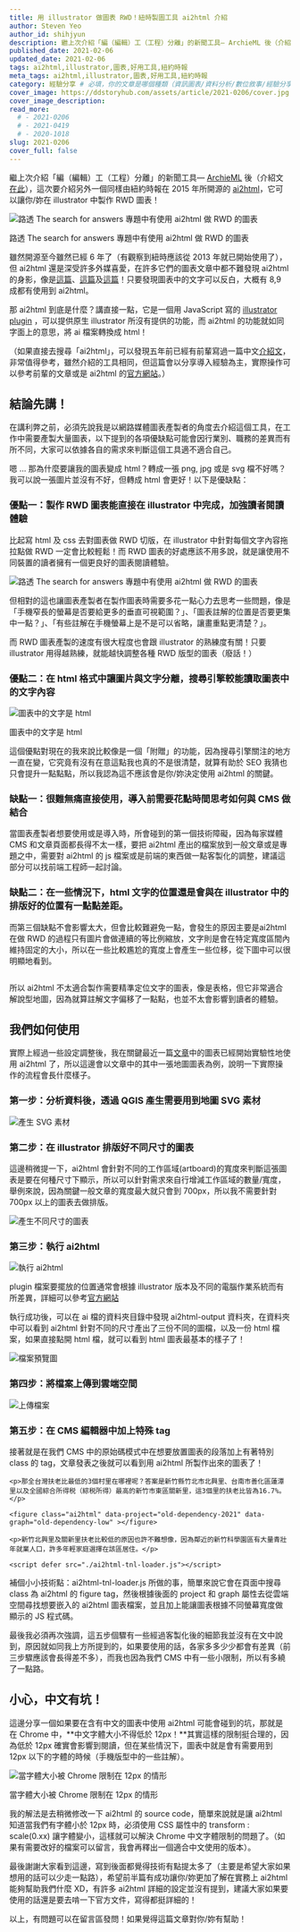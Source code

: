 ```yaml
---
title: 用 illustrator 做圖表 RWD！紐時製圖工具 ai2html 介紹
author: Steven Yeo
author_id: shihjyun
description: 繼上次介紹「編（編輯）工（工程）分離」的新聞工具— ArchieML 後（介紹文在此），這次要介紹另外一個同樣由紐約時報在 2015 年所開源的 ai2html，它可以讓你/妳在 illustrator 中製作 RWD 圖表！
published_date: 2021-02-06
updated_date: 2021-02-06
tags: ai2html,illustrator,圖表,好用工具,紐約時報
meta_tags: ai2html,illustrator,圖表,好用工具,紐約時報
category: 經驗分享 # 必填，你的文章是哪個種類（資訊圖表/資料分析/數位敘事/經驗分享）
cover_image: https://ddstoryhub.com/assets/article/2021-0206/cover.jpg
cover_image_description: 
read_more: 
  # - 2021-0206
  # - 2021-0419
  # - 2020-1018
slug: 2021-0206
cover_full: false 
---
```


<script>
  import Img from '$lib/article/Img.svelte'
  import Bookmark from '$lib/article/Bookmark.svelte'
  import LittleGreyBox from '$lib/article/LittleGreyBox.svelte'
  import TableOfContents from '$lib/article/TableOfContents.svelte'
</script>

繼上次介紹「編（編輯）工（工程）分離」的新聞工具— [ArchieML](http://archieml.org/) 後（介紹文[在此](https://medium.com/dd-story-hub/%E5%8C%96%E8%A7%A3%E7%B7%A8%E8%BC%AF%E8%88%87%E5%B7%A5%E7%A8%8B%E5%B8%AB%E9%96%93%E7%9A%84%E5%B0%B7%E5%B0%AC-%E7%B4%90%E6%99%82%E6%96%B0%E8%81%9E%E5%B7%A5%E5%85%B7-archieml-%E4%BB%8B%E7%B4%B9-28f8f3d067e5)），這次要介紹另外一個同樣由紐約時報在 2015 年所開源的 [ai2html](http://ai2html.org/)，它可以讓你/妳在 illustrator 中製作 RWD 圖表！

<Img src="../../assets/article/2021-0206/1.gif" alt="路透 The search for answers 專題中有使用 ai2html 做 RWD 的圖表" >

路透 The search for answers 專題中有使用 ai2html 做 RWD 的圖表

</Img>

雖然開源至今雖然已經 6 年了（有觀察到紐時應該從 2013 年就已開始使用了），但 ai2html 還是深受許多外媒喜愛，在許多它們的圖表文章中都不難發現 ai2html 的身影，像是[這篇](https://graphics.reuters.com/INDONESIA-CRASH/SEARCH/xegvbeywzpq/)、[這篇](https://www.bloomberg.com/graphics/2021-city-budget-police-funding/?srnd=graphics-v2)及[這篇](https://www.nytimes.com/interactive/2020/02/21/business/coronavirus-airline-travel.html)！只要發現圖表中的文字可以反白，大概有 8,9 成都有使用到 ai2html。

那 ai2html 到底是什麼？講直接一點，它是一個用 JavaScript 寫的 [illustrator plugin](https://helpx.adobe.com/tw/illustrator/plug-ins.html) ，可以提供原生 illustrator 所沒有提供的功能，而 ai2html 的功能就如同字面上的意思，將 ai 檔案轉換成 html！

（如果直接去搜尋「ai2html」，可以發現五年前已經有前輩寫過一篇中文[介紹文](http://blog.infographics.tw/2015/06/introduction-to-ai2html/)，非常值得參考，雖然介紹的工具相同，但這篇會以分享導入經驗為主，實際操作可以參考前輩的文章或是 ai2html 的[官方網站](http://ai2html.org/)。）


## 結論先講！

在講利弊之前，必須先說我是以網路媒體圖表產製者的角度去介紹這個工具，在工作中需要產製大量圖表，以下提到的各項優缺點可能會因行業別、職務的差異而有所不同，大家可以依據各自的需求來判斷這個工具適不適合自己。

嗯 … 那為什麼要讓我的圖表變成 html？轉成一張 png, jpg 或是 svg 檔不好嗎？我可以說一張圖片並沒有不好，但轉成 html 會更好！以下是優缺點：

### 優點一：製作 RWD 圖表能直接在 illustrator 中完成，加強讀者閱讀體驗

比起寫 html 及 css 去對圖表做 RWD 切版，在 illustrator 中針對每個文字內容拖拉點做 RWD 一定會比較輕鬆！而 RWD 圖表的好處應該不用多說，就是讓使用不同裝置的讀者擁有一個更良好的圖表閱讀體驗。


<Img src="../../assets/article/2021-0206/2.gif" alt="路透 The search for answers 專題中有使用 ai2html 做 RWD 的圖表" ></Img>

但相對的這也讓圖表產製者在製作圖表時需要多花一點心力去思考一些問題，像是「手機窄長的螢幕是否要給更多的垂直可視範圍？」、「圖表註解的位置是否要更集中一點？」、「有些註解在手機螢幕上是不是可以省略，讓畫重點更清楚？」。

而 RWD 圖表產製的速度有很大程度也會跟 illustrator 的熟練度有關！只要 illustrator 用得越熟練，就能越快調整各種 RWD 版型的圖表（廢話！）

### 優點二：在 html 格式中讓圖片與文字分離，搜尋引擎較能讀取圖表中的文字內容

<Img src="../../assets/article/2021-0206/3.png" alt="圖表中的文字是 html" >

圖表中的文字是 html

</Img>

這個優點對現在的我來說比較像是一個「附贈」的功能，因為搜尋引擎關注的地方一直在變，它究竟有沒有在意這點我也真的不是很清楚，就算有助於 SEO 我猜也只會提升一點點點，所以我認為這不應該會是你/妳決定使用 ai2html 的關鍵。


### 缺點一：很難無痛直接使用，導入前需要花點時間思考如何與 CMS 做結合

當圖表產製者想要使用或是導入時，所會碰到的第一個技術障礙，因為每家媒體 CMS 和文章頁面都長得不太一樣，要把 ai2html 產出的檔案放到一般文章或是專題之中，需要對 ai2html 的 js 檔案或是前端的東西做一點客製化的調整，建議這部分可以找前端工程師一起討論。

### 缺點二：在一些情況下，html 文字的位置還是會與在 illustrator 中的排版好的位置有一點點差距。

而第三個缺點不會影響太大，但會比較難避免一點，會發生的原因主要是ai2html 在做 RWD 的過程只有圖片會做連續的等比例縮放，文字則是會在特定寬度區間內維持固定的大小，所以在一些比較尷尬的寬度上會產生一些位移，從下圖中可以很明顯地看到。

<Img src="../../assets/article/2021-0206/4.gif" alt="" ></Img>

所以 ai2html 不太適合製作需要精準定位文字的圖表，像是表格，但它非常適合解說型地圖，因為就算註解文字偏移了一點點，也並不太會影響到讀者的體驗。

## 我們如何使用

實際上經過一些設定調整後，我在關鍵最近一篇[文章](https://www.thenewslens.com/article/146836)中的圖表已經開始實驗性地使用 ai2html 了，所以這邊會以文章中的其中一張地圖圖表為例，說明一下實際操作的流程會長什麼樣子。

### 第一步：分析資料後，透過 QGIS 產生需要用到地圖 SVG 素材

<Img src="../../assets/article/2021-0206/5.png" alt="產生 SVG 素材" ></Img>

### 第二步：在 illustrator 排版好不同尺寸的圖表

這邊稍微提一下，ai2html 會針對不同的工作區域(artboard)的寬度來判斷這張圖表是要在何種尺寸下顯示，所以可以針對需求來自行增減工作區域的數量/寬度，舉例來說，因為關鍵一般文章的寬度最大就只會到 700px，所以我不需要針對 700px 以上的圖表去做排版。

<Img src="../../assets/article/2021-0206/6.png" alt="產生不同尺寸的圖表" ></Img>

### 第三步：執行 ai2html

<Img src="../../assets/article/2021-0206/7.png" alt="執行 ai2html" >

plugin 檔案要擺放的位置通常會根據 illustrator 版本及不同的電腦作業系統而有所差異，詳細可以參考[官方網站](https://helpx.adobe.com/tw/illustrator/plug-ins.html)

</Img>

執行成功後，可以在 ai 檔的資料夾目錄中發現 ai2html-output 資料夾，在資料夾中可以看到 ai2html 針對不同的尺寸產出了三份不同的圖檔，以及一份 html 檔案，如果直接點開 html 檔，就可以看到 html 圖表最基本的樣子了！

<Img src="../../assets/article/2021-0206/8.png" alt="檔案預覽圖" ></Img>

### 第四步：將檔案上傳到雲端空間

<Img src="../../assets/article/2021-0206/9.png" alt="上傳檔案" ></Img>

### 第五步：在 CMS 編輯器中加上特殊 tag

接著就是在我們 CMS 中的原始碼模式中在想要放置圖表的段落加上有著特別 class 的 tag，文章發表之後就可以看到用 ai2html 所製作出來的圖表了！

<LittleGreyBox>

`<p>那全台灣扶老比最低的3個村里在哪裡呢？答案是新竹縣竹北市北興里、台南市善化區蓮潭里以及全國綜合所得税（綜税所得）最高的新竹市東區關新里，這3個里的扶老比皆為16.7%。</p>`

`<figure class="ai2html" data-project="old-dependency-2021" data-graph="old-dependency-low" ></figure>`

`<p>新竹北興里及關新里扶老比較低的原因也許不難想像，因為鄰近的新竹科學園區有大量青壯年就業人口，許多年輕家庭選擇在該區居住。</p>`


`<script defer src="./ai2html-tnl-loader.js"></script>`


</LittleGreyBox>

補個小小技術點：ai2html-tnl-loader.js 所做的事，簡單來說它會在頁面中搜尋 class 為 ai2html 的 figure tag，然後根據後面的 project 和 graph 屬性去從雲端空間尋找想要嵌入的 ai2html 圖表檔案，並且加上能讓圖表根據不同螢幕寬度做顯示的 JS 程式碼。


最後我必須再次強調，這五步個驟有一些經過客製化後的細節我並沒有在文中說到，原因就如同我上方所提到的，如果要使用的話，各家多多少少都會有差異（前三步驟應該會長得差不多），而我也因為我們 CMS 中有一些小限制，所以有多繞了一點路。


## 小心，中文有坑！

這邊分享一個如果要在含有中文的圖表中使用 ai2html 可能會碰到的坑，那就是在 Chrome 中，**中文字體大小不得低於 12px！**其實這樣的限制挺合理的，因為低於 12px 確實會影響到閱讀，但在某些情況下，圖表中就是會有需要用到 12px 以下的字體的時候（手機版型中的一些註解）。

<Img src="../../assets/article/2021-0206/10.png" alt="當字體大小被 Chrome 限制在 12px 的情形" >

當字體大小被 Chrome 限制在 12px 的情形

</Img>

我的解法是去稍微修改一下 ai2html 的 source code，簡單來說就是讓 ai2html 知道當我們有字體小於 12px 時，必須使用 CSS 屬性中的 transform : scale(0.xx) 讓字體變小，這樣就可以解決 Chrome 中文字體限制的問題了。（如果有需要改好的檔案可以留言，我會再釋出一個適合中文使用的版本）。


最後謝謝大家看到這邊，寫到後面都覺得技術有點提太多了（主要是希望大家如果想用的話可以少走一點路），希望前半篇有成功讓你/妳更加了解在實務上 ai2html 能夠幫助我們什麼 XD，有許多 ai2html 詳細的設定並沒有提到，建議大家如果要使用的話還是要去啃一下官方文件，寫得都挺詳細的！

以上，有問題可以在留言區發問！如果覺得這篇文章對你/妳有幫助！






